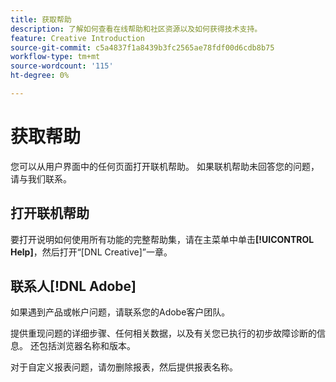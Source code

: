 ```yaml
---
title: 获取帮助
description: 了解如何查看在线帮助和社区资源以及如何获得技术支持。
feature: Creative Introduction
source-git-commit: c5a4837f1a8439b3fc2565ae78fdf00d6cdb8b75
workflow-type: tm+mt
source-wordcount: '115'
ht-degree: 0%

---
```


# 获取帮助

您可以从用户界面中的任何页面打开联机帮助。 如果联机帮助未回答您的问题，请与我们联系。

## 打开联机帮助

要打开说明如何使用所有功能的完整帮助集，请在主菜单中单击&#x200B;**[!UICONTROL Help]**，然后打开“[DNL Creative]”一章。

<!--
## Ask the Adobe Advertising community

Look for answers to your questions in the [Adobe Advertising community forums](https://experienceleaguecommunities.adobe.com/t5/adobe-advertising/ct-p/adobe-advertising-cloud-community).
-->

## 联系人[!DNL Adobe]

如果遇到产品或帐户问题，请联系您的Adobe客户团队。

提供重现问题的详细步骤、任何相关数据，以及有关您已执行的初步故障诊断的信息。 还包括浏览器名称和版本。

对于自定义报表问题，请勿删除报表，然后提供报表名称。
